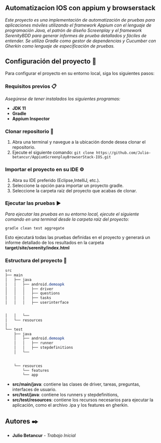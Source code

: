 ## Automatizacion IOS con appium y browserstack

_Este proyecto es una implementación de automatización de pruebas para aplicaciones móviles utilizando el framework Appium con el lenguaje de programación Java, el patrón de diseño Screenplay y el framework SerenityBDD para generar informes de prueba detallados y fáciles de entender. Se utiliza Gradle como gestor de dependencias y Cucumber con Gherkin como lenguaje de especificación de pruebas._

## Configuración del proyecto 🚀

Para configurar el proyecto en su entorno local, siga los siguientes pasos:

### Requisitos previos 📋

_Asegúrese de tener instalados los siguientes programas:_

*   **JDK 11**
*   **Gradle**
*   **Appium Inspector**

### Clonar repositorio 🔧

1.  Abra una terminal y navegue a la ubicación donde desea clonar el repositorio.
2.  Ejecute el siguiente comando: `git clone https://github.com/Julio-betancur/AppiumScreenplayBrowserStack-IOS.git`

### Importar el proyecto en su IDE ⚙️

1.  Abra su IDE preferido (Eclipse,IntelliJ, etc.).
2.  Seleccione la opción para importar un proyecto gradle.
3.  Seleccione la carpeta raíz del proyecto que acabas de clonar.

### Ejecutar las pruebas ▶️

_Para ejecutar las pruebas en su entorno local, ejecute el siguiente comando en una terminal desde la carpeta raíz del proyecto:_

`gradle clean test aggregate`

Esto ejecutará todas las pruebas definidas en el proyecto y generará un informe detallado de los resultados en la carpeta **target/site/serenity/index.html**

### Estructura del proyecto 🧱

```css
src
├── main
│   ├── java
│   │   ├── android.demoapk
│   │   │   ├── driver
│   │   │   ├── questions
│   │   │   ├── tasks
│	│	│ 	├── userinterface


│	│	└──
│   └── resources
│      
└── test
    ├── java
    │   ├── android.demoapk
    │   │   ├── runner
    │   │   ├── stepdefinitions
    │   └──   
   
     
    └── resources
        └── features
        └── app
```

*   **src/main/java**: contiene las clases de driver, tareas, preguntas, interfaces de usuario.
*   **src/test/java**: contiene los runners y stepdefinitions,
*   **src/test/resources**: contiene los recursos necesarios para ejecutar la aplicación, como el archivo .ipa y los features en gherkin.


## Autores ✒️

*   **Julio Betancur** - _Trabajo Inicial_
